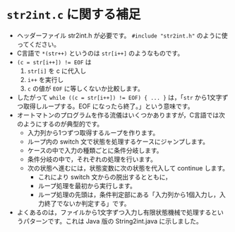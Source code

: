 # `str2int.c` に関する補足

* ヘッダーファイル str2int.h が必要です。 `#include "str2int.h"` のように使ってください。
* C言語で  `*(str++)` というのは `str[i++]` のようなものです。
* `(c = str[i++]) != EOF` は
    1. `str[i]` を c に代入し
    2. `i++` を実行し
    3. `c` の値が `EOF` に等しくないか比較します。
* したがって `while ((c = str[i++]) != EOF) { ... }` は，「`str` から1文字ずつ取得しループする。EOF になったら終了。」という意味です。
* オートマトンのプログラムを作る流儀はいくつかありますが，C言語では次のようにするのが典型的です。
    * 入力列から1つずつ取得するループを作ります。
    * ループ内の switch 文で状態を処理するケースにジャンプします。
    * ケースの中で入力の種類ごとに条件分岐します。
    * 条件分岐の中で，それぞれの処理を行います。
    * 次の状態へ進むには，状態変数に次の状態を代入して continue します。
        * これにより switch 文からの脱出するとともに，
        * ループ処理を最初から実行します。
        * ループ処理の先頭は，条件判定部にある「入力列から1個入力し，入力終了でないか判定する」です。
* よくあるのは，ファイルから1文字ずつ入力し有限状態機械で処理するというパターンです。これは Java 版の String2int.java に示しました。
